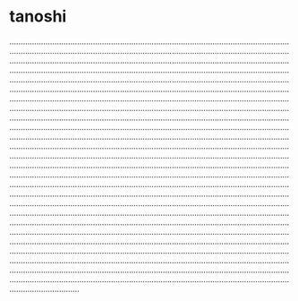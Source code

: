 # tanoshi

.......................................................................................................................................................................................................................................................................................................................................................................................................................................................................................................................................................................................................................................................................................................................................................................................................................................................................................................................................................................................................................................................................................................................................................................................................................................................................................................................................................................................................................................................................................................................................................................................................................................................................................................................................................................................................................................................................................................................................................................................................................................................................................................................................................................................................................................................................................................................................................................................................................................................................................................................................................................................................................................................................................................................................................................................................................................................................................................................................................................................................................................................................................................................................................................................................................................................................................................................................................................................